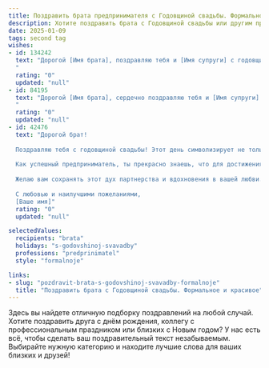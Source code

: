 ```yaml
---
title: Поздравить брата предпринимателя с Годовщиной свадьбы. Формальное и красивое
description: Хотите поздравить брата с Годовщиной свадьбы или другим праздником? Наш ИИ создаст незабываемое поздравление, а вы обязательно выделитесь среди других.  
date: 2025-01-09
tags: second tag
wishes:
- id: 134242
  text: "Дорогой [Имя брата], поздравляю тебя и [Имя супруги] с годовщиной свадьбы! Желаю вам крепкой любви, семейного благополучия и дальнейших успехов в вашем общем деле. Пусть ваш союз будет таким же прочным и процветающим, как ваш бизнес. Счастья вам и множества прекрасных лет вместе!
  "
  rating: "0"
  updated: "null"
- id: 84195
  text: "Дорогой [Имя брата], сердечно поздравляю тебя и [Имя супруги] с годовщиной свадьбы! Желаю вам, успешным предпринимателям, дальнейшего процветания в бизнесе и неизменного семейного благополучия. Пусть ваша любовь будет крепкой и нерушимой, а каждый новый год совместной жизни приносит только радость и счастье.
  "
  rating: "0"
  updated: "null"
- id: 42476
  text: "Дорогой брат!
  
  Поздравляю тебя с годовщиной свадьбы! Этот день символизирует не только значимый этап в вашей совместной жизни, но и крепкий союз, построенный на любви, доверии и понимании.
  
  Как успешный предприниматель, ты прекрасно знаешь, что для достижения высоких результатов необходима не только настойчивость и трудолюбие, но и умение находить компромиссы, идти навстречу друг другу и поддерживать в любых ситуациях.
  
  Желаю вам сохранять этот дух партнерства и вдохновения в вашей любви. Пусть каждый новый день будет наполнен радостью и счастьем, а совместные стремления ведут к большим успехам!
  
  С любовью и наилучшими пожеланиями,
  [Ваше имя]"
  rating: "0"
  updated: "null"

selectedValues:
  recipients: "brata"
  holidays: "s-godovshinoj-svavadby"
  professions: "predprinimatel"
  style: "formalnoje"

links:
- slug: "pozdravit-brata-s-godovshinoj-svavadby-formalnoje"
  title: "Поздравить брата с Годовщиной свадьбы. Формальное и красивое"
---
```


Здесь вы найдете отличную подборку поздравлений на любой случай.
Хотите поздравить друга с днём рождения, коллегу с профессиональным праздником или близких с Новым годом? У нас есть всё, чтобы сделать ваш поздравительный текст незабываемым. Выбирайте нужную категорию и находите лучшие слова для ваших близких и друзей!
